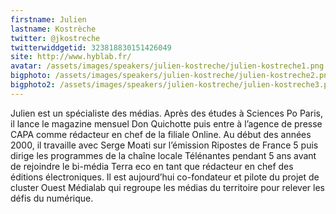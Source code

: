 ```yaml
---
firstname: Julien
lastname: Kostrèche
twitter: @jkostreche
twitterwiddgetid: 323818830151426049
site: http://www.hyblab.fr/
avatar: /assets/images/speakers/julien-kostreche/julien-kostreche1.png
bigphoto: /assets/images/speakers/julien-kostreche/julien-kostreche2.png
bigphoto2: /assets/images/speakers/julien-kostreche/julien-kostreche3.png
---
```


Julien est un spécialiste des médias. Après des études à Sciences Po Paris, il lance le magazine mensuel Don Quichotte puis entre à l’agence de presse CAPA comme rédacteur en chef de la filiale Online. Au début des années 2000, il travaille avec Serge Moati sur l’émission Ripostes de France 5 puis dirige les programmes de la chaîne locale Télénantes pendant 5 ans avant de rejoindre le bi-média Terra eco en tant que rédacteur en chef des éditions électroniques. Il est aujourd’hui co-fondateur et pilote du projet de cluster Ouest Médialab qui regroupe les médias du territoire pour relever les défis du numérique.
